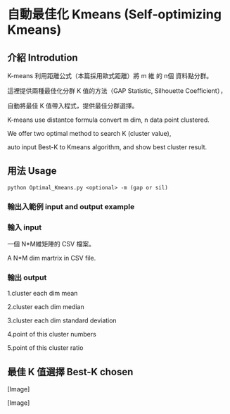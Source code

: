 # 自動最佳化 Kmeans  (Self‑optimizing Kmeans)

## 介紹 Introdution

K-means 利用距離公式（本篇採用歐式距離）將 m 維 的 n個 資料點分群。

這裡提供兩種最佳化分群 K 值的方法（GAP Statistic, Silhouette Coefficient），

自動將最佳 K 值帶入程式，提供最佳分群選擇。

K-means use distantce formula convert m dim, n data point clustered.

We offer two optimal method to search K (cluster value),

auto input Best-K to Kmeans algorithm, and show best cluster result.


## 用法 Usage

    python Optimal_Kmeans.py <optional> -m (gap or sil)

### 輸出入範例 input and output example

### 輸入 input

一個 N*M維矩陣的 CSV 檔案。

A N*M dim martrix in CSV file.

### 輸出 output

1.cluster each dim mean

2.cluster each dim median

3.cluster each dim standard deviation

4.point of this cluster numbers

5.point of this cluster ratio


## 最佳 K 值選擇 Best-K chosen

[Image]

[Image]

